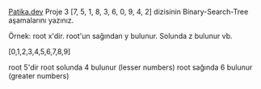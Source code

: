 [Patika.dev](https://www.patika.dev/tr)
Proje 3
[7, 5, 1, 8, 3, 6, 0, 9, 4, 2] dizisinin Binary-Search-Tree aşamalarını yazınız.

Örnek: root x'dir. root'un sağından y bulunur. Solunda z bulunur vb.

[0,1,2,3,4,5,6,7,8,9]

root 5'dir
root solunda 4 bulunur (lesser numbers)
root sağında 6 bulunur (greater numbers)
